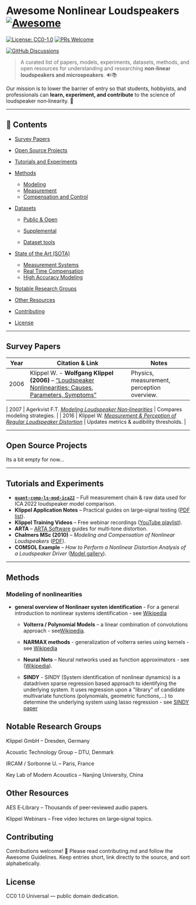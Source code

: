 # Awesome Nonlinear Loudspeakers [![Awesome](https://awesome.re/badge.svg)](https://awesome.re)

[![License: CC0-1.0](https://img.shields.io/badge/license-CC0--1.0-lightgrey.svg)](https://creativecommons.org/publicdomain/zero/1.0/)
[![PRs Welcome](https://img.shields.io/badge/PRs-welcome-brightgreen.svg)](contributing.md)

[![GitHub Discussions](https://img.shields.io/badge/discussions-join-ff69b4)](https://github.com/yourusername/awesome-nonlinear-loudspeakers/discussions)

> A curated list of papers, models, experiments, datasets, methods, and open resources for understanding and researching **non‑linear loudspeakers and microspeakers**. 🔊📚

Our mission is to lower the barrier of entry so that students, hobbyists, and professionals can **learn, experiment, and contribute** to the science of loudspeaker non‑linearity. 🚀

---

## 📜 Contents
- [Survey Papers](#survey-papers)
- [Open Source Projects](#open-source-projects)

- [Tutorials and Experiments](#tutorials-and-experiments)
- [Methods](#methods)
  - [Modeling](#modeling)
  - [Measurement](#measurement)
  - [Compensation and Control](#compensation-and-control)


- [Datasets](#datasets)
  - [Public & Open](#public-open)

  - [Supplemental](#supplemental)
  - [Dataset tools](#dataset-tools)
- [State of the Art (SOTA)](#state-of-the-art-sota)

  - [Measurement Systems](#measurement-systems)
  - [Real Time Compensation](#real-time-compensation)
  - [High Accuracy Modeling](#high-accuracy-modeling)
- [Notable Research Groups](#notable-research-groups)
- [Other Resources](#other-resources)
- [Contributing](#contributing)
- [License](#license)

---

## Survey Papers


| Year | Citation & Link | Notes |
|------|-----------------|-------|
| 2006 | Klippel W. - **Wolfgang Klippel (2006)** – [“Loudspeaker Nonlinearities: Causes, Parameters, Symptoms”](https://www.klippel.de/fileadmin/klippel/Files/Know_How/Literature/Papers/Loudspeaker%20Nonlinearities_Causes%2CParameters%2CSymptoms_06.pdf) | Physics, measurement, perception overview. |

| 2007 | Agerkvist F.T. [*Modeling Loudspeaker Non‑linearities*](https://aes2.org/publications/elibrary-page/?id=14203) | Compares modeling strategies. |
| 2016 | Klippel W. [*Measurement & Perception of Regular Loudspeaker Distortion*](https://www.klippel.de/fileadmin/klippel/Files/Know_How/Literature/Papers/Loudspeaker%20regular%20signal%20distortion%20caused%20by%20design_part%201_Klippel_Werner.pdf) | Updates metrics & audibility thresholds. |

---

## Open Source Projects

Its a bit empty for now...

---

## Tutorials and Experiments

- **[`quant‑comp‑ls‑mod‑ica22`](https://github.com/fhchl/quant-comp-ls-mod-ica22)** – Full measurement chain & raw data used for ICA 2022 loudspeaker model comparison.
- **Klippel Application Notes** – Practical guides on large‑signal testing ([PDF list](https://www.klippel.de/know-how/literature/application-notes.html)).
- **Klippel Training Videos** – Free webinar recordings ([YouTube playlist](https://youtube.com/playlist?list=PLl94n_3SYVnGdrCFZ8BVtTzRsc5tkD0TI&si=2uEYDruuZC2YG-XI)).
- **ARTA** – [ARTA Software](http://www.artalabs.hr/) guides for multi‑tone distortion.
- **Chalmers MSc (2010)** – *Modeling and Compensation of Nonlinear Loudspeakers* ([PDF](https://publications.lib.chalmers.se/records/fulltext/126003.pdf)).
- **COMSOL Example** – *How to Perform a Nonlinear Distortion Analysis of a Loudspeaker Driver* ([Model gallery](https://www.comsol.com/blogs/how-to-perform-a-nonlinear-distortion-analysis-of-a-loudspeaker-driver)).

---

## Methods

### Modeling of nonlinearities

- **general overview of Nonlinaer systen identification** - For a general introduction to nonlinear systems identification - see [Wikipedia](https://en.wikipedia.org/wiki/Nonlinear_system_identification)

  - **Volterra / Polynomial Models** – a linear combination of convolutions approach - see[Wikipedia](https://en.wikipedia.org/wiki/Nonlinear_system_identification#Volterra_series_methods).
  
  - **NARMAX methods** - generalization of volterra series using kernels - see [Wikipedia](https://en.wikipedia.org/wiki/Nonlinear_system_identification#NARMAX_methods)

  - **Neural Nets** – Neural networks used as function approximators - see ([Wikipedia](https://en.wikipedia.org/wiki/Nonlinear_system_identification#Neural_networks)).

  - **SINDY** - SINDY (System identification of nonlinear dynamics) is a datadriven sparse regression based approach to identifying the underlying system. It uses regression upon a "library" of candidate multivariate functions (polynomials, geometric functions,...) to determine the underlying system using lasso regression - see [SINDY paper](https://www.pnas.org/doi/10.1073/pnas.1517384113)


## Notable Research Groups

Klippel GmbH – Dresden, Germany

Acoustic Technology Group – DTU, Denmark

IRCAM / Sorbonne U. – Paris, France

Key Lab of Modern Acoustics – Nanjing University, China

## Other Resources

AES E‑Library – Thousands of peer‑reviewed audio papers.

Klippel Webinars – Free video lectures on large‑signal topics.

## Contributing

Contributions welcome! 🌟 Please read contributing.md and follow the Awesome Guidelines. Keep entries short, link directly to the source, and sort alphabetically.

## License

CC0 1.0 Universal — public domain dedication.

